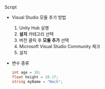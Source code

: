 Script

- Visual Studio 모듈 추가 방법
  1. Unity Hub 실행
  2. **설치** 카테고리 선택
  3. 버전 클릭 후 **모듈 추가** 선택
  4. Microsoft Visual Studio Community 체크
  5. 설치

- 변수 종류

  ```c#
  int age = 10;
  float height = 10.1f;
  string myName = "Nack";
  ```

